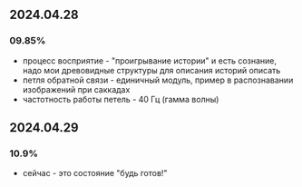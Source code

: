 ## 2024.04.28
### 09.85% 
  - процесс восприятие - "проигрывание истории" и есть сознание, надо мои древовидные структуры для описания историй описать
  - петля обратной связи - единичный модуль, пример в распознавании изображений при саккадах
  - частотность работы петель - 40 Гц (гамма волны)
## 2024.04.29
### 10.9% 
  - сейчас - это состояние "будь готов!"
